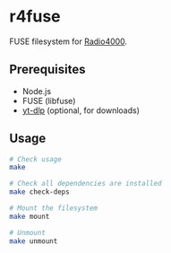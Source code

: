 # r4fuse
FUSE filesystem for [Radio4000](https://radio4000.com).

## Prerequisites
- Node.js
- FUSE (libfuse)
- [yt-dlp](https://github.com/yt-dlp/yt-dlp) (optional, for downloads)

## Usage
```bash
# Check usage
make 

# Check all dependencies are installed
make check-deps

# Mount the filesystem
make mount

# Unmount
make unmount
```
